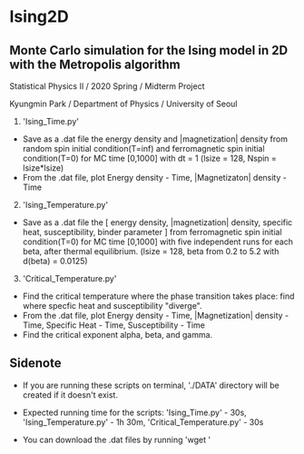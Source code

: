 # Ising2D
## Monte Carlo simulation for the Ising model in 2D with the Metropolis algorithm

Statistical Physics II / 2020 Spring / Midterm Project

Kyungmin Park / Department of Physics / University of Seoul

1. 'Ising_Time.py'
- Save as a .dat file the energy density and |magnetization| density from random spin initial condition(T=inf) and ferromagnetic spin initial condition(T=0) for MC time [0,1000] with dt = 1 (lsize = 128, Nspin = lsize*lsize)
- From the .dat file, plot Energy density - Time, |Magnetizaton| density - Time

2. 'Ising_Temperature.py'
- Save as a .dat file the [ energy density, |magnetization| density, specific heat, susceptibility, binder parameter ] from ferromagnetic spin initial condition(T=0) for MC time [0,1000] with five independent runs for each beta, after thermal equilibrium. (lsize = 128, beta from 0.2 to 5.2 with d(beta) = 0.0125)

3. 'Critical_Temperature.py'
- Find the critical temperature where the phase transition takes place: find where specfic heat and susceptibility "diverge".
- From the .dat file, plot Energy density - Time, |Magnetization| density - Time, Specific Heat - Time, Susceptibility - Time
- Find the critical exponent alpha, beta, and gamma.

## Sidenote
* If you are running these scripts on terminal, './DATA' directory will be created if it doesn't exist.

* Expected running time for the scripts: 'Ising_Time.py' - 30s, 'Ising_Temperature.py' - 1h 30m, 'Critical_Temperature.py' - 30s

* You can download the .dat files by running 'wget '
